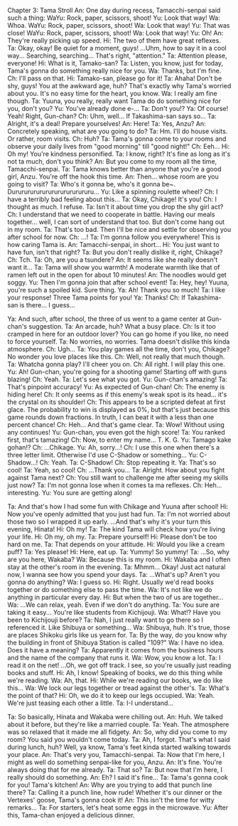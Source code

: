 Chapter 3: Tama Stroll
An: One day during recess, Tamacchi-senpai said such a thing:
WaYu: Rock, paper, scissors, shoot!
Yu: Look that way!
Wa: Whoa.
WaYu: Rock, paper, scissors, shoot!
Wa: Look that way!
Yu: That was close!
WaYu: Rock, paper, scissors, shoot!
Wa: Look that way!
Yu: Oh!
An: They're really picking up speed.
Hi: The two of them have great reflexes.
Ta: Okay, okay! Be quiet for a moment, guys! ...Uhm, how to say it in a cool way... Searching, searching... That's right, "attention."
Ta: Attention please, everyone!
Hi: What is it, Tamako-san?
Ta: Listen, you know, just for today, Tama's gonna do something really nice for you.
Wa: Thanks, but I'm fine.
Ch: I'll pass on that.
Hi: Tamako-san, please go for it!
Ta: Ahaha! Don't be shy, guys! You at the awkward age, huh? That's exactly why Tama's worried about you. It's no easy time for the heart, you know.
Wa: I really am fine though.
Ta: Yuuna, you really, really want Tama do do something nice for you, don't you?
Yu: You've already done e-...
Ta: Don't you!?
Ya: Of course! Yeah! Right, Gun-chan?
Ch: Uhm, well... If Takashima-san says so...
Ta: Alright, it's a deal! Prepare yourselves!
An: Here!
Ta: Yes, Anzu?
An: Concretely speaking, what are you going to do?
Ta: Hm. I'll do house visits. Or rather, room visits.
Ch: Huh?
Ta: Tama's gonna come to your rooms and observe your daily lives from "good morning" till "good night!"
Ch: Eeh...
Hi: Oh my! You're kindness personified.
Ta: I know, right? It's fine as long as it's not ta much, don't you think?
An: But you come to my room all the time, Tamacchi-senpai.
Ta: Tama knows better than anyone that you're a good girl, Anzu. You're off the hook this time.
An: Then... whose room are you going to visit?
Ta: Who's it gonna be, who's it gonna be~. Durururururururururururururu...
Yu: Like a spinning roulette wheel?
Ch: I have a terribly bad feeling about this...
Ta: Okay, Chikage! It's you!
Ch: I thought as much. I refuse.
Ta: Isn't it about time you drop the shy girl act?
Ch: I understand that we need to cooperate in battle. Having our meals together... well, I can sort of understand that too. But don't come hang out in my room.
Ta: That's too bad. Then I'll be nice and settle for observing you after school for now.
Ch: ...!
Ta: I'm gonna follow you everywhere! This is how caring Tama is.
An: Tamacchi-senpai, in short...
Hi: You just want to have fun, isn't that right?
Ta: But you don't really dislike it, right, Chikage?
Ch: Tch.
Ta: Oh, are you a tsundere?
An: It seems like she really doesn't want it...
Ta: Tama will show you warmth! A moderate warmth like that of ramen left out in the open for about 10 minutes!
An: The noodles would get soggy.
Yu: Then I'm gonna join that after school event!
Ta: Hey, hey! Yuuna, you're such a spoiled kid. Sure thing.
Ya: Ah! Thank you so much!
Ta: I like your response! Three Tama points for you!
Ya: Thanks!
Ch: If Takashima-san is there... I guess...
 
Ya: And such, after school, the three of us went to a game center at Gun-chan's suggestion.
Ta: An arcade, huh? What a busy place.
Ch: Is it too cramped in here for an outdoor lover? You can go home if you like, no need to force yourself.
Ta: No worries, no worries. Tama doesn't dislike this kinda atmosphere.
Ch: Ugh...
Ta: You play games all the time, don't you, Chikage? No wonder you love places like this.
Ch: Well, not really that much though.
Ta: Whatcha gonna play? I'll cheer you on.
Ch: All right. I will play this one.
Yu: Ah! Gun-chan, you're going for a shooting game! Starting off with guns blazing!
Ch: Yeah.
Ta: Let's see what you got.
Yu: Gun-chan's amazing!
Ta: That's pinpoint accuracy!
Yu: As expected of Gun-chan!
Ch: The enemy is hiding here!
Ch: It only seems as if this enemy's weak spot is its head... it's the crystal on its shoulder!
Ch: This appears to be a scripted defeat at first glace. The probability to win is displayed as 0%, but that's just because this game rounds down fractions. In truth, I can beat it with a less than one percent chance!
Ch: Heh... And that's game clear.
Ta: Wow! Without using any continues!
Yu: Gun-chan, you even got the high score!
Ta: You ranked first, that's tamazing!
Ch: Now, to enter my name... T. K. G.
Yu: Tamago kake gohan!?
Ch: ...Chikage.
Yu: Ah, sorry...!
Ch: I use this one when there's a three letter limit. Otherwise I'd use C-Shadow or something...
Yu: C-Shadow...!
Ch: Yeah.
Ta: C-Shadow!
Ch: Stop repeating it.
Ya: That's so cool!
Ta: Yeah, so cool!
Ch: ...Thank you...
Ta: Alright. How about you fight against Tama next?
Ch: You still want to challenge me after seeing my skills just now?
Ta: I'm not gonna lose when it comes ta ma reflexes.
Ch: Heh... interesting.
Yu: You sure are getting along!
 
Ta: And that's how I had some fun with Chikage and Yuuna after school!
Hi: Now you've openly admitted that you just had fun.
Ta: I'm not worried about those two so I wrapped it up early. ...And that's why it's your turn this evening, Hinata!
Hi: Oh my!
Ta: The kind Tama will check how you're living your life.
Hi: Oh my, oh my.
Ta: Prepare yourself!
Hi: Please don't be too hard on me.
Ta: That depends on your attitude.
Hi: Would you like a cream puff?
Ta: Yes please!
Hi: Here, eat up.
Ta: Yummy! So yummy!
Ta: ...So, why are you here, Wakaba?
Wa: Because this is my room.
Hi: Wakaba and I often stay at the other's room in the evening.
Ta: Mhmm... Okay! Just act natural now, I wanna see how you spend your days.
Ta: ...What's up? Aren't you gonna do anything?
Wa: I guess so.
Hi: Right. Usually we'd read books together or do something else to pass the time.
Wa: It's not like we do anything in particular every day.
Hi: But when the two of us are together...
Wa: ...We can relax, yeah. Even if we don't do anything.
Ta: You sure are taking it easy... You're like students from Kichijouji.
Wa: What!? Have you been to Kichijouji before?
Ta: Nah, I just really want to go there so I referenced it. Like Shibuya or something...
Wa: Shibuya, huh. It's true, those are places Shikoku girls like us yearn for.
Ta: By the way, do you know why the building in front of Shibuya Station is called "109?"
Wa: I have no idea. Does it have a meaning?
Ta: Apparently it comes from the business hours and the name of the company that runs it.
Wa: Wow, you know a lot.
Ta: I read it on the net! ...Oh, we got off track. I see, so you're usually just reading books and stuff.
Hi: Ah, I know! Speaking of books, we do this thing while we're reading.
Wa: Ah, that.
Hi: While we're reading our books, we do like this...
Wa: We lock our legs together or tread against the other's.
Ta: What's the point of that?
Hi: Oh, we do it to keep our legs occupied.
Wa: Yeah. We're just teasing each other a little.
Ta: I-I understand...
 
Ta: So basically, Hinata and Wakaba were chilling out.
An: Huh. We talked about it before, but they're like a married couple.
Ta: Yeah. The atmosphere was so relaxed that it made me all fidgety.
An: So, why did you come to my room? You said you wouldn't come today.
Ta: Ah, I forgot. That's what I said during lunch, huh? Well, ya know, Tama's feet kinda started walking towards your place.
An: That's very you, Tamacchi-senpai.
Ta: Now that I'm here, I might as well do something senpai-like for you, Anzu.
An: It's fine. You're always doing that for me already.
Ta: That so?
Ta: But now that I'm here, I really should do something.
An: Eh? I said it's fine...
Ta: Tama's gonna cook for you! Tama's kitchen!
An: Why are you trying to add that punch line there?
Ta: Calling it a punch line, how rude! Whether it's our dinner or the Vertexes' goose, Tama's gonna cook it!
An: This isn't the time for witty remarks...
Ta: For starters, let's heat some eggs in the microwave.
Yu: After this, Tama-chan enjoyed a delicious dinner.